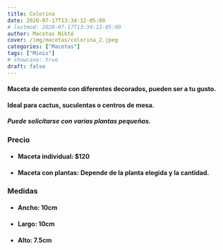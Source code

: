 ```yaml
---
title: Colorina
date: 2020-07-17T13:34:12-05:00
# lastmod: 2020-07-17T13:34:12-05:00
author: Macetas Nikté
cover: /img/macetas/colorina_2.jpeg
categories: ["Macetas"]
tags: ["Minis"]
# showcase: true
draft: false
---
```


#### Maceta de cemento con diferentes decorados, pueden ser a tu gusto.
#### Ideal para cactus, suculentas o centros de mesa.
##### Puede solicitarse con varias plantas pequeñas.

###  Precio
- #### Maceta individual: $120
- #### Maceta con plantas: Depende de la planta elegida y la cantidad.

### Medidas
- #### Ancho: 10cm
- #### Largo: 10cm
- #### Alto: 7.5cm
<!--more-->
